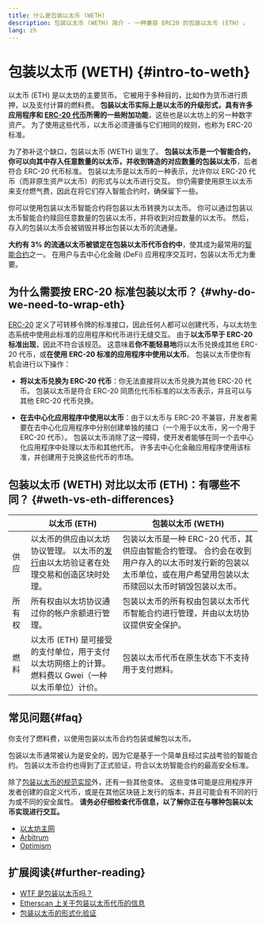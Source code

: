 ```yaml
---
title: 什么是包装以太币 (WETH)
description: 包装以太币 (WETH) 简介 - 一种兼容 ERC20 的包装以太币 (ETH) 。
lang: zh
---
```


# 包装以太币 (WETH) {#intro-to-weth}

以太币 (ETH) 是以太坊的主要货币。 它被用于多种目的，比如作为货币进行质押，以及支付计算的燃料费。 **包装以太币实际上是以太币的升级形式，具有许多应用程序和 [ERC-20 代币](/glossary/#erc-20)所需的一些附加功能**，这些也是以太坊上的另一种数字资产。 为了使用这些代币，以太币必须遵循与它们相同的规则，也称为 ERC-20 标准。

为了弥补这个缺口，包装以太币 (WETH) 诞生了。 **包装以太币是一个智能合约，你可以向其中存入任意数量的以太币，并收到铸造的对应数量的包装以太币**，后者符合 ERC-20 代币标准。 包装以太币是以太币的一种表示，允许你以 ERC-20 代币（而非原生资产以太币）的形式与以太币进行交互。 你仍需要使用原生以太币来支付燃气费，因此在将它们存入智能合约时，确保留下一些。

你可以使用包装以太币智能合约将包装以太币转换为以太币。 你可以通过包装以太币智能合约赎回任意数量的包装以太币，并将收到对应数量的以太币。 然后，存入的包装以太币会被销毁并移出包装以太币的流通量。

**大约有 3% 的流通以太币被锁定在包装以太币代币合约中**，使其成为最常用的[智能合约](/glossary/#smart-contract)之一。 在用户与去中心化金融 (DeFi) 应用程序交互时，包装以太币尤为重要。

## 为什么需要按 ERC-20 标准包装以太币？ {#why-do-we-need-to-wrap-eth}

[ERC-20](/developers/docs/standards/tokens/erc-20/) 定义了可转移令牌的标准接口，因此任何人都可以创建代币，与以太坊生态系统中使用此标准的应用程序和代币进行无缝交互。 由于**以太币早于 ERC-20 标准出现**，因此不符合该规范。 这意味着**你不能轻易地**将以太币兑换成其他 ERC-20 代币，或**在使用 ERC-20 标准的应用程序中使用以太币**。 包装以太币使你有机会进行以下操作：

- **将以太币兑换为 ERC-20 代币**：你无法直接将以太币兑换为其他 ERC-20 代币。 包装以太币是符合 ERC-20 同质化代币标准的以太币表示，并且可以与其他 ERC-20 代币兑换。

- **在去中心化应用程序中使用以太币**：由于以太币与 ERC-20 不兼容，开发者需要在去中心化应用程序中分别创建单独的接口（一个用于以太币，另一个用于 ERC-20 代币）。 包装以太币消除了这一障碍，使开发者能够在同一个去中心化应用程序中处理以太币和其他代币。 许多去中心化金融应用程序使用该标准，并创建用于兑换这些代币的市场。

## 包装以太币 (WETH) 对比以太币 (ETH)：有哪些不同？ {#weth-vs-eth-differences}

|     | **以太币 (ETH)**                                            | **包装以太币 (WETH)**                                                  |
| --- | --------------------------------------------------------------------------- | ------------------------------------------------------------------------------------ |
| 供应  | 以太币的供应由以太坊协议管理。 以太币的[发行](/roadmap/merge/issuance)由以太坊验证者在处理交易和创造区块时处理。      | 包装以太币是一种 ERC-20 代币，其供应由智能合约管理。 合约会在收到用户存入的以太币时发行新的包装以太币单位，或在用户希望用包装以太币赎回以太币时销毁包装以太币。 |
| 所有权 | 所有权由以太坊协议通过你的帐户余额进行管理。                                                      | 包装以太币的所有权由包装以太币代币智能合约进行管理，并由以太坊协议提供安全保护。                                             |
| 燃料  | 以太币 (ETH) 是可接受的支付单位，用于支付以太坊网络上的计算。 燃料费以 Gwei（一种以太币单位）计价。 | 包装以太币代币在原生状态下不支持用于支付燃料。                                                              |

## 常见问题{#faq}

<ExpandableCard title="Do you pay to wrap/unwrap ETH?" eventCategory="/wrapped-eth" eventName="clicked Do you pay to wrap/unwrap ETH?">

你支付了燃料费，以使用包装以太币合约包装或解包以太币。

</ExpandableCard>

<ExpandableCard title="Is WETH safe?" eventCategory="/wrapped-eth" eventName="clicked Is WETH safe?">

包装以太币通常被认为是安全的，因为它是基于一个简单且经过实战考验的智能合约。 包装以太币合约也得到了正式验证，符合以太坊智能合约的最高安全标准。

</ExpandableCard>

<ExpandableCard title="Why am I seeing different WETH tokens?" eventCategory="/wrapped-eth" eventName="clicked Why am I seeing different WETH tokens?">

除了[包装以太币的规范实现](https://etherscan.io/token/0xc02aaa39b223fe8d0a0e5c4f27ead9083c756cc2)外，还有一些其他变体。 这些变体可能是应用程序开发者创建的自定义代币，或是在其他区块链上发行的版本，并且可能会有不同的行为或不同的安全属性。 **请务必仔细检查代币信息，以了解你正在与哪种包装以太币实现进行交互。**

</ExpandableCard>

<ExpandableCard title="What are the WETH contracts on other networks?" eventCategory="/wrapped-eth" eventName="clicked What are the WETH contracts on other networks?">

- [以太坊主网](https://etherscan.io/token/0xC02aaA39b223FE8D0A0e5C4F27eAD9083C756Cc2)
- [Arbitrum](https://arbiscan.io/token/0x82af49447d8a07e3bd95bd0d56f35241523fbab1)
- [Optimism](https://optimistic.etherscan.io/token/0x4200000000000000000000000000000000000006)

</ExpandableCard>

## 扩展阅读{#further-reading}

- [WTF 是包装以太币吗？](https://weth.tkn.eth.limo/)
- [Etherscan 上关于包装以太币代币的信息](https://etherscan.io/token/0xc02aaa39b223fe8d0a0e5c4f27ead9083c756cc2)
- [包装以太币的形式化验证](https://zellic.io/blog/formal-verification-weth)
